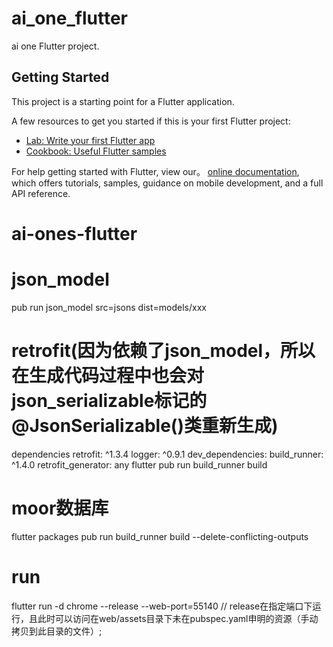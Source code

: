 # ai_one_flutter

ai one Flutter project.

## Getting Started

This project is a starting point for a Flutter application.

A few resources to get you started if this is your first Flutter project:

- [Lab: Write your first Flutter app](https://flutter.dev/docs/get-started/codelab)
- [Cookbook: Useful Flutter samples](https://flutter.dev/docs/cookbook)

For help getting started with Flutter, view our。
[online documentation](https://flutter.dev/docs), which offers tutorials,
samples, guidance on mobile development, and a full API reference.
# ai-ones-flutter
# json_model
pub run json_model src=jsons  dist=models/xxx

# retrofit(因为依赖了json_model，所以在生成代码过程中也会对json_serializable标记的@JsonSerializable()类重新生成)
dependencies
  retrofit: ^1.3.4
  logger: ^0.9.1
dev_dependencies:
  build_runner: ^1.4.0
  retrofit_generator: any
flutter pub run build_runner build 
# moor数据库
flutter packages pub run build_runner build --delete-conflicting-outputs
# run
 flutter run -d chrome --release --web-port=55140  // release在指定端口下运行，且此时可以访问在web/assets目录下未在pubspec.yaml申明的资源（手动拷贝到此目录的文件）;
